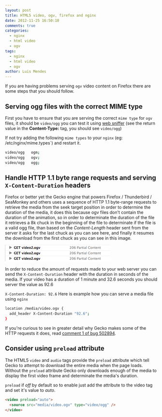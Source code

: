 ```yaml
---
layout: post
title: HTML5 video, ogv, firefox and nginx
date: 2012-11-25 16:50:10
comments: true
categories:
  - nginx
  - html video
  - ogv
tags:
  - nginx
  - html video
  - ogv
author: Luis Mendes
---
```

If you are having problems serving `ogv` video content on Firefox there are some steps that you should follow.

## Serving ogg files with the correct MIME type

First you have to ensure that you are serving the correct `mime type` for `ogv` files, it should be `video/ogg` you can test it using [web sniffer](http://web-sniffer.net/) (see the return value in the __Content-Type:__ tag, you should see `video/ogg`)

If not try adding the following `mime types` to your `nginx` (eg: /etc/nginx/mime.types`) and restart it.

```bash
video/ogg   ogm;
video/ogg   ogv;
video/ogg   ogg;
```

## Handle HTTP 1.1 byte range requests and serving `X-Content-Duration` headers

Firefox or better yet the Gecko engine that powers Firefox / Thunderbird / SeaMonkey and others uses a sequence of HTTP 1.1 byte-range requests to retrieve the media from the seek target position in order to determine the duration of the media, it does this because ogv files don&#39;t contain the duration of the animation, so in order to determinate the duration of the file it retrieves a 8k chuck in the beginning of the file to determinate if the file is a valid ogg file, than based on the <i>Content-Length</i> header sent from the server it asks for the last chuck as you can see here, and finally it resumes the download from the first chuck as you can see in this image.

<img alt="print screen partial content" src="/assets/images/firefox_partial_content_ogv.png" />

In order to reduce the amount of requests made to your web server you can send the <code>X-Content-Duration</code> header with the duration in seconds of the media. If your video has a duration of 1 minute and 32.6 seconds you should server the value as 92.6

`X-Content-Duration: 92.6` Here is example how you can serve a media file using `nginx`

```bash
location /media/video.ogv {
  add_header X-Content-Duration "92.6";
}
```

If you&#39;re curious to see in greater detail why Gecko makes some of the HTTP requests it does, read <a href="https://bugzilla.mozilla.org/show_bug.cgi?id=502894#c1" target="_blank">comment 1 of bug 502894</a>.

## Consider using <code>preload</code> attribute

The HTML5 <code>video</code> and <code>audio</code> tags provide the <code>preload</code> attribute which tell Gecko to attempt to download the entire media when the page loads. Without the <code>preload</code> attribute Gecko only downloads enough of the media to display the first video frame and determinate the media&#39;s duration.

`preload` if <i>off</i> by default so to enable just add the attribute to the video tag and set it&#39;s value to <i>auto</i>.

```html
<video preload="auto">
  <source src="media/video.ogv" type="video/ogg" />
</video>
```
